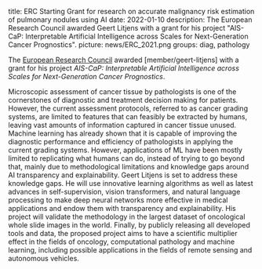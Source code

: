 title: ERC Starting Grant for research on accurate malignancy risk estimation of pulmonary nodules using AI
date: 2022-01-10
description: The European Research Council awarded Geert Litjens with a grant for his project "AIS-CaP: Interpretable Artificial Intelligence across Scales for Next-Generation Cancer Prognostics". 
picture: news/ERC_2021.png
groups: diag, pathology

The [European Research Council](https://erc.europa.eu/) awarded [member/geert-litjens] with a grant for his project *AIS-CaP: Interpretable Artificial Intelligence across Scales for Next-Generation Cancer Prognostics*.

Microscopic assessment of cancer tissue by pathologists is one of the cornerstones of diagnostic and treatment decision making for patients. 
However, the current assessment protocols, referred to as cancer grading systems, are limited to features that can feasibly be extracted by humans, leaving vast amounts of information captured in cancer tissue unused.
Machine learning has already shown that it is capable of improving the diagnostic performance and efficiency of pathologists in applying the current grading systems.  However, applications of ML have been mostly limited to replicating what humans can do, instead of trying to go beyond that, mainly due to methodological limitations and knowledge gaps around AI transparency and explainability.
Geert Litjens is set to address these knowledge gaps. He will use innovative learning algorithms as well as latest advances in self-supervision, vision transformers, and natural language processing to make deep neural networks more effective in medical applications and endow them with transparency and explainability. His project will validate the methodology in the largest dataset of oncological whole slide images in the world. Finally, by publicly releasing all developed tools and data, the proposed project aims to have a scientific multiplier effect in the fields of oncology, computational pathology and machine learning, including possible applications in the fields of remote sensing and autonomous vehicles.
